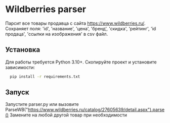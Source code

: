 

# Wildberries parser

Парсит все товары продавца с сайта https://www.wildberries.ru/. Сохраняет поля: 'id', 'название', 'цена', 'бренд', 'скидка', 'рейтинг', 'id продаца', 'ссылки на изображения' в csv файл.


## Установка

Для работы требуется Python 3.10+. Скопируйте проект и установите зависимости:

```bash
  pip install -r requirements.txt
```

## Запуск

Запустите parser.py или вызовите ParseWB("https://www.wildberries.ru/catalog/27605639/detail.aspx").parse() 
Замените на любой другой товар при необходимости


